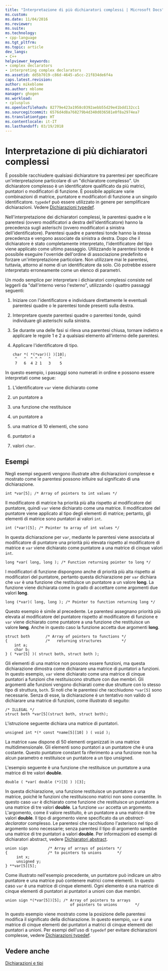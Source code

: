 ```yaml
---
title: "Interpretazione di più dichiaratori complessi | Microsoft Docs"
ms.custom: 
ms.date: 11/04/2016
ms.reviewer: 
ms.suite: 
ms.technology:
- cpp-language
ms.tgt_pltfrm: 
ms.topic: article
dev_langs:
- C++
helpviewer_keywords:
- complex declarators
- interpreting complex declarators
ms.assetid: dd5b7019-c86d-4645-a5cc-21f834de6f4a
caps.latest.revision: 
author: mikeblome
ms.author: mblome
manager: ghogen
ms.workload:
- cplusplus
ms.openlocfilehash: 82779e423a1958c0392aebb55d29e41bdd132cc1
ms.sourcegitcommit: 6576d4d8a768279b4d340d036581e0f8a2974ea7
ms.translationtype: HT
ms.contentlocale: it-IT
ms.lasthandoff: 03/19/2018
---
```

# <a name="interpreting-more-complex-declarators"></a>Interpretazione di più dichiaratori complessi
È possibile racchiudere qualsiasi dichiaratore tra parentesi per specificare un'interpretazione particolare di un "dichiaratore complesso". Un dichiaratore complesso è un identificatore qualificato da più matrici, puntatori o modificatori di funzione. È possibile applicare varie combinazioni di matrice, puntatore e modificatori di funzione a un singolo identificatore. `typedef` può essere utilizzato in genere per semplificare dichiarazioni. Vedere [Dichiarazioni typedef](../c-language/typedef-declarations.md).  
  
 Nell'interpretazione dei dichiaratori complessi, le parentesi quadre e le parentesi (ovvero modificatori a destra dell'identificatore) hanno la precedenza sugli asterischi (ovvero modificatori a sinistra dell'identificatore). Parentesi quadre e parentesi tonde hanno la stessa precedenza e vengono associate da sinistra a destra. Dopo che il dichiaratore è stato completamente interpretato, l'identificatore del tipo viene applicato come ultimo passaggio. Utilizzando le parentesi tonde è possibile eseguire l'override dell'ordine di associazione predefinito e forzare un'interpretazione particolare. Non utilizzare mai le parentesi, tuttavia, attorno al nome di un identificatore da solo. Ciò potrebbe essere interpretato erroneamente come un elenco di parametri.  
  
 Un modo semplice per interpretare i dichiaratori complessi consiste nel leggerli da "dall'interno verso l'esterno", utilizzando i quattro passaggi seguenti:  
  
1.  Iniziare con l'identificatore e individuare direttamente le eventuali parentesi quadre o le parentesi tonde presenti sulla destra.  
  
2.  Interpretare queste parentesi quadre o parentesi tonde, quindi individuare gli asterischi sulla sinistra.  
  
3.  Se durante una delle fasi si rileva una parentesi chiusa, tornare indietro e applicare le regole 1 e 2 a qualsiasi elemento all'interno delle parentesi.  
  
4.  Applicare l'identificatore di tipo.  
  
    ```  
    char *( *(*var)() )[10];  
     ^   ^  ^ ^ ^   ^    ^  
     7   6  4 2 1   3    5  
    ```  
  
In questo esempio, i passaggi sono numerati in ordine e possono essere interpretati come segue:  
  
1.  L'identificatore `var` viene dichiarato come  
  
2.  un puntatore a  
  
3.  una funzione che restituisce  
  
4.  un puntatore a  
  
5.  una matrice di 10 elementi, che sono  
  
6.  puntatori a  
  
7.  valori `char`.  
  
## <a name="examples"></a>Esempi  
 Negli esempi seguenti vengono illustrate altre dichiarazioni complesse e mostrato come le parentesi possono influire sul significato di una dichiarazione.  
  
```  
int *var[5]; /* Array of pointers to int values */  
```  
  
 Il modificatore di matrice ha priorità più alta rispetto al modificatore del puntatore, quindi `var` viene dichiarato come una matrice. Il modificatore del puntatore viene applicato al tipo degli elementi di matrice; pertanto, gli elementi di matrice sono puntatori ai valori `int`.  
  
```  
int (*var)[5]; /* Pointer to array of int values */  
```  
  
 In questa dichiarazione per `var`, mediante le parentesi viene associata al modificatore di puntatore una priorità più elevata rispetto al modificatore di matrice e `var` viene dichiarato come puntatore a una matrice di cinque valori `int`.  
  
```  
long *var( long, long ); /* Function returning pointer to long */  
```  
  
 I modificatori di funzione dispongono anche di priorità più alta rispetto ai modificatori del puntatore, pertanto questa dichiarazione per `var` dichiara che `var` è una funzione che restituisce un puntatore a un valore **long**. La funzione viene dichiarata come in grado di accettare come argomenti due valori **long**.  
  
```  
long (*var)( long, long ); /* Pointer to function returning long */  
```  
  
 Questo esempio è simile al precedente. Le parentesi assegnano priorità più elevata al modificatore del puntatore rispetto al modificatore di funzione e `var` viene dichiarato come puntatore a una funzione che restituisce un valore **long**. Anche in questo caso la funzione accetta due argomenti **long**.  
  
```  
struct both       /* Array of pointers to functions */  
{                 /*   returning structures         */  
    int a;  
    char b;  
} ( *var[5] )( struct both, struct both );  
```  
  
 Gli elementi di una matrice non possono essere funzioni, ma questa dichiarazione dimostra come dichiarare una matrice di puntatori a funzioni. In questo esempio, `var` viene dichiarato come una matrice di cinque puntatori a funzioni che restituiscono strutture con due membri. Gli argomenti alle funzioni vengono dichiarati come due strutture con lo stesso tipo di struttura, `both`. Si noti che le parentesi che racchiudono `*var[5]` sono necessarie. Senza di esse, la dichiarazione è un tentativo non valido di dichiarare una matrice di funzioni, come illustrato di seguito:  
  
```  
/* ILLEGAL */  
struct both *var[5](struct both, struct both);  
```  
  
 L'istruzione seguente dichiara una matrice di puntatori.  
  
```  
unsigned int *(* const *name[5][10] ) ( void );  
```  
  
 La matrice `name` dispone di 50 elementi organizzati in una matrice multidimensionale. Gli elementi sono puntatori a un puntatore che è una costante. Questo puntatore constant fa riferimento a una funzione non ha alcun parametro e restituisce un puntatore a un tipo unsigned.  
  
 L'esempio seguente è una funzione che restituisce un puntatore a una matrice di tre valori **double**.  
  
```  
double ( *var( double (*)[3] ) )[3];  
```  
  
 In questa dichiarazione, una funzione restituisce un puntatore a una matrice, poiché le funzioni che restituiscono matrici non sono consentite. In questo caso `var` è dichiarato come funzione che restituisce un puntatore a una matrice di tre valori **double**. La funzione `var` accetta un argomento. L'argomento, come il valore restituito, è un puntatore a una matrice di tre valori **double**. Il tipo di argomento viene specificato da un *abstract-declarator* complesso. Le parentesi che racchiudono l'asterisco nel tipo di argomento sono necessarie; senza parentesi il tipo di argomento sarebbe una matrice di tre puntatori a valori **double**. Per informazioni ed esempi di dichiaratori abstract, vedere [Dichiaratori abstract](../c-language/c-abstract-declarators.md).  
  
```  
union sign         /* Array of arrays of pointers */  
{                  /* to pointers to unions       */  
     int x;  
     unsigned y;  
} **var[5][5];  
```  
  
 Come illustrato nell'esempio precedente, un puntatore può indicare un altro puntatore e una matrice può contenere matrici come elementi. In questo caso `var` è una matrice di cinque elementi. Ogni elemento è una matrice di cinque elementi di puntatori ai puntatori a unioni con due membri.  
  
```  
union sign *(*var[5])[5]; /* Array of pointers to arrays  
                             of pointers to unions        */  
```  
  
 In questo esempio viene mostrato come la posizione delle parentesi modifica il significato della dichiarazione. In questo esempio, `var` è una matrice di cinque elementi dei puntatori a matrici di cinque elementi dei puntatori a unioni. Per esempi dell'uso di `typedef` per evitare dichiarazioni complesse, vedere [Dichiarazioni typedef](../c-language/typedef-declarations.md).  
  
## <a name="see-also"></a>Vedere anche  
 [Dichiarazioni e tipi](../c-language/declarations-and-types.md)
